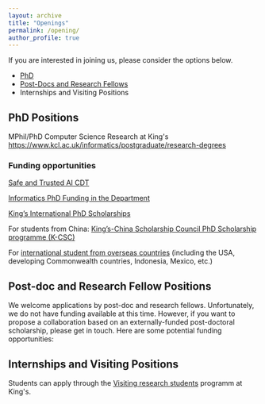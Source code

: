 ```yaml
---
layout: archive
title: "Openings"
permalink: /opening/
author_profile: true
---
```


If you are interested in joining us, please consider the options below.

* [PhD](#phd-positions)
* [Post-Docs and Research Fellows](#post-doc-and-research-fellow-positions)
* Internships and Visiting Positions

## PhD Positions
MPhil/PhD Computer Science Research at King's
https://www.kcl.ac.uk/informatics/postgraduate/research-degrees


### Funding opportunities
[Safe and Trusted AI CDT](https://safeandtrustedai.org/)

[Informatics PhD Funding in the Department](https://www.kcl.ac.uk/informatics/postgraduate/research-degrees#)

[King’s International PhD Scholarships](https://www.kcl.ac.uk/research/funding-opportunities/doctoral-research-opportunities/international-scholarships)

For students from China: [King’s-China Scholarship Council PhD Scholarship programme (K-CSC)](https://www.kcl.ac.uk/study-legacy/funding/kings-china-scholarship-council-phd-scholarship-programme-k-csc) 

For [international student from overseas countries](https://www.kcl.ac.uk/study-legacy/postgraduate/fees-and-funding/student-funding/postgraduate-research-funding/international-student-research-funding) (including the USA, developing Commonwealth countries, Indonesia,  Mexico, etc.)


## Post-doc and Research Fellow Positions
We welcome applications by post-doc and research fellows. 
Unfortunately, we do not have funding available at this time. However, if you want to propose a collaboration based on an externally-funded post-doctoral scholarship, please get in touch. Here are some potential funding opportunities:


## Internships and Visiting Positions
Students can apply through the [Visiting research students](https://www.kcl.ac.uk/study/postgraduate-research/visiting-research-students)
programm at King's. 





<!--


Dorothy Hodkin Fellowship
Marie-Curie Fellowship
EPSRC Post-Doctoral Fellowship
Royal Society Fellowships for researchers from North America and Asia
Royal Society University Research Fellowship
Royal Commission for the Exhibition of 1851 Research Fellowship
Royal Academy of Engineering Fellowship
Research degrees at King’s

* PhD
* Post-Docs and Research Fellows
* Internships and Visiting Positions

Dr. Yali Du is currently a Lecturer (Assistant Professor) in Artificial Intelligencee at [King's College London](https://www.kcl.ac.uk/). 
Prior to joining King's, she was a postdoctoral research fellow at Centre for AI, University College London working with [Prof. Jun Wang](http://www0.cs.ucl.ac.uk/staff/Jun.Wang/). 
She received my PhD degree from University of Technology Sydney in 2019 supervised by [Prof. Dacheng Tao](https://scholar.google.com/citations?user=RwlJNLcAAAAJ&hl=en). 
She is also fortunate to have worked with [Prof. Tong Zhang](http://tongzhang-ml.org/), [Dr. Lei Han](https://leihan.org/) and [Dr. Ji Liu](http://jiliu-ml.org/).   


* International Conference on Machine Learning (ICML) 2020
* International Joint Conference on Artificial Intelligence (IJCAI-PRICAI), 2020
* AAAI Conference on Artificial Intelligence (AAAI), 2020
* International Conference on Data Mining (ICDM), 2017
-->